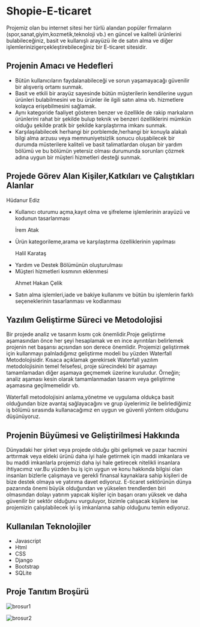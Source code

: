 # Shopie-E-ticaret
 Projemiz olan bu internet sitesi her türlü alandan popüler firmaların (spor,sanat,giyim,kozmetik,teknoloji vb.) en güncel ve kaliteli ürünlerini bulabileceğiniz, basit ve kullanışlı arayüzü ile de satın alma ve diğer işlemlerinizigerçekleştirebileceğiniz bir E-ticaret sitesidir. 
 
 ## Projenin Amacı ve Hedefleri
 - Bütün kullanıcıların faydalanabileceği ve sorun yaşamayacağı güvenilir bir alışveriş ortamı sunmak.
 - Basit ve etkili bir arayüz sayesinde bütün müşterilerin kendilerine uygun ürünleri bulabilmesini ve bu ürünler ile ilgili satın alma vb. hizmetlere kolayca erişebilmesini sağlamak. 
 - Aynı kategoride faaliyet gösteren benzer ve özellikle de rakip markaların ürünlerini rahat bir şekilde bulup teknik ve benzeri özelliklerini mümkün olduğu şekilde pratik bir şekilde karşılaştırma imkanı sunmak.
 - Karşılaşılabilecek herhangi bir porblemde,herhangi bir konuyla alakalı bilgi alma arzusu veya memnuniyetsizlik sonucu oluşabilecek bir durumda müsterilere kaliteli ve basit talimatlardan oluşan bir yardım bölümü ve bu bölümün yetersiz olması durumunda sorunları çözmek adına uygun bir müşteri hizmetleri desteği sunmak.
 
## Projede Görev Alan Kişiler,Katkıları ve Çalıştıkları Alanlar 
Hüdanur Ediz
- Kullanıcı oturumu açma,kayıt olma ve şifreleme işlemlerinin arayüzü ve kodunun tasarlanması <br><p>
İrem Atak
- Ürün kategorileme,arama ve karşılaştırma özelliklerinin yapılması <br><p>
Halil Karataş <br>
- Yardım ve Destek Bölümünün oluşturulması
- Müşteri hizmetleri kısmının eklenmesi <br><p>
Ahmet Hakan Çelik
- Satın alma işlemleri,iade ve bakiye kullanımı ve bütün bu işlemlerin farklı seçeneklerinin tasarlanması ve kodlanması 

## Yazılım Geliştirme Süreci ve Metodolojisi
Bir projede analiz ve tasarım kısmı çok önemlidir.Proje geliştirme aşamasından önce her şeyi hesaplamak ve en ince ayrıntıları belirlemek projenin net başarısı açısından son derece önemlidir. Projemizi geliştirmek için kullanmayı palnladığımız geliştirme modeli bu yüzden Waterfall Metodolojisidir. Kısaca açıklamak gerekirsek Waterfall yazılım metodolojisinin temel felsefesi, proje sürecindeki bir aşamayı tamamlamadan diğer aşamaya geçmemek üzerine kuruludur. Örneğin; analiz aşaması kesin olarak tamamlanmadan tasarım veya geliştirme aşamasına geçilmemelidir vb. <br>

Waterfall metodolojisini anlama,yönetme ve uygulama oldukça basit olduğundan bize avantaj sağlayacağını ve grup üyelerimiz ile belirlediğimiz iş bölümü sırasında kullanacağımız en uygun ve güvenli yöntem olduğunu düşünüyoruz.
 
 ## Projenin Büyümesi ve Geliştirilmesi Hakkında
 Dünyadaki her şirket veya projede olduğu gibi gelişmek ve pazar hacmini arttırmak veya eldeki ürünü daha iyi hale getirmek için maddi imkanlara ve bu maddi imkanlarla projemizi daha iyi hale getirecek nitelikli insanlara ihtiyacımız var.Bu yüzden bu iş için uygun ve konu hakkında bilgisi olan insanları bizlerle çalışmaya ve gerekli finansal kaynaklara sahip kişileri de bize destek olmaya ve yatırıma davet ediyoruz. E-ticaret sektörünün dünya pazarında önemi büyük olduğundan ve yükselen trendlerden biri olmasından dolayı yatırım yapıcak kişiler için başarı oranı yüksek ve daha güvenilir bir sektör olduğunu vurguluyor, bizimle çalışacak kişilere ise projemizin çalışılabilecek iyi iş imkanlarına sahip olduğunu temin ediyoruz. 
  
 
 ## Kullanılan Teknolojiler
 - Javascript
 - Html
 - CSS
 - Django
 - Bootstrap
 - SQLite
 
 ## Proje Tanıtım Broşürü
 
![brosur1](https://user-images.githubusercontent.com/73705686/235508784-05a21eb6-d3de-443e-9672-74a83539064c.jpg)


![brosur2](https://user-images.githubusercontent.com/73705686/235508809-3d319059-9f89-4f04-ae12-c9216068c9d2.jpg)
